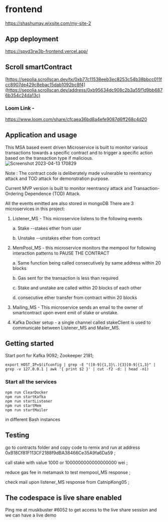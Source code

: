 # frontend

https://shashumay.wixsite.com/my-site-2

## App deployment

https://spyd3rw3b-frontend.vercel.app/
## Scroll smartContract 

[https://sepolia.scrollscan.dev/tx/0xb77c11538eeb3ec8253c54b38bbcc011fcc8907de429c8ebac15dab1092bc8f4](https://sepolia.scrollscan.dev/address/0xb95634dc908c2b3a55f1d9bb6876b354c24da13c)

### Loom Link -
https://www.loom.com/share/cfcaea36bd8a4efe9087d6ff268c4d20
## Application and usage

This MSA based event driven Microservice is built to monitor various transactions towards a specific contract and to trigger a specific action based on the transaction type if malicious.
![Screenshot 2023-04-13 170829](https://user-images.githubusercontent.com/81789395/231747863-17e65eb3-9eda-4343-ba20-cebca0fcb115.png)


Note : The contract code is deliberately made vulnerable to reentrancy attack and TOD attack for demonstration purpose.

Current MVP version is built to monitor reentrancy attack and Transaction-Ordering Dependence (TOD) Attack.

All the events emitted are also stored in mongoDB
There are 3 microservices in this project:
1. Listener_MS - This microservice listens to the following events
   
   a. Stake --stakes ether from user
   
   b. Unstake --unstakes ether from contract

2. MemPool_MS - this microservice monitors the mempool for following interaction patterns to PAUSE THE CONTRACT

    a. Same function being called consecutively by same address within 20 blocks

    b. Gas sent for the transaction is less than required

    c. Stake and unstake are called within 20 blocks of each other

    d. consecutive ether transfer from contract within 20 blocks

3. Mailing_MS - This microservice sends an email to the owner of smartcontract upon event emit of stake or unstake.


4. Kafka Docker setup - a single channel called stakeClient is used to communicate between Listener_MS and Mailer_MS.


## Getting started
Start port for Kafka 9092; Zookeeper 2181;
```
export HOST_IP=$(ifconfig | grep -E "([0-9]{1,3}\.){3}[0-9]{1,3}" | grep -v 127.0.0.1 | awk '{ print $2 }' | cut -f2 -d: | head -n1)

```
### Start all the services
```
npm run ClearDocker
npm run startKafka
npm run startListener
npm run startMem
npm run startMailer
```
in different Bash instances

## Testing

go to contracts folder and copy code to remix and run at address 0xB18Cf81F113CF2188f9dBA38466Ce35A9fa6Da59 ;

call stake with value 1000 or 1000000000000000000 wei ;

reduce gas fee in metamask to test mempool_MS response ;

check mail upon listener_MS response from CatnipKong05 ;

## The codespace is live share enabled
Ping me at muskbuster #6052 to get access to the live share session and we can have a live demo
